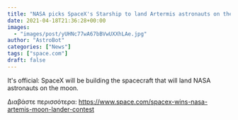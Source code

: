 ```yaml
---
title: "NASA picks SpaceX's Starship to land Artermis astronauts on the moon"
date: 2021-04-18T21:36:28+00:00
images:
  - "images/post/yUHNc77wA67bBVwUXXhLAe.jpg"
author: "AstroBot"
categories: ["News"]
tags: ["space.com"]
draft: false
---
```


It's official: SpaceX will be building the spacecraft that will land NASA astronauts on the moon. 

Διαβάστε περισσότερα: https://www.space.com/spacex-wins-nasa-artemis-moon-lander-contest
